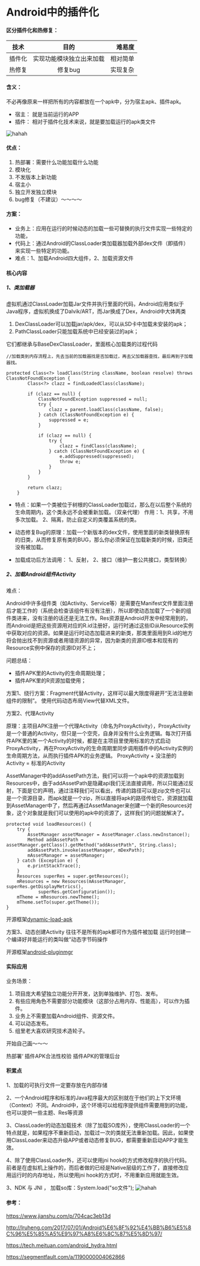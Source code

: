 # Android中的插件化

#### 区分插件化和热修复：
技术|目的|难易度
---|:--:|---:
插件化|实现功能模块独立出来加载|相对简单
热修复|修复bug|实现复杂


#### 含义：
不必再像原来一样把所有的内容都放在一个apk中，分为宿主apk、插件apk。

- 宿主： 就是当前运行的APP
- 插件： 相对于插件化技术来说，就是要加载运行的apk类文件

![hahah](./image/android/插件化1.png)

#### 优点：
1. 热部署：需要什么功能加载什么功能
2. 模块化
3. 不发版本上新功能
4. 宿主小
5. 独立开发独立模块
6. bug修复（不建议）～～～～


#### 方案：
- 业务上：应用在运行的时候动态的加载一些可替换的执行文件实现一些特定的功能，
- 代码上：通过Android的ClassLoader类加载器加载外部dex文件（即插件）来实现一些特定的功能。
- 难点：1、加载Android四大组件，2、加载资源文件


#### 核心内容
##### 1、类加载器
虚拟机通过ClassLoader加载Jar文件并执行里面的代码，Android应用类似于Java程序，虚拟机换成了Dalvik/ART，而Jar换成了Dex，Android中大体两类

1. DexClassLoader可以加载jar/apk/dex，可以从SD卡中加载未安装的apk；
2. PathClassLoader只能加载系统中已经安装过的apk；

它们都继承与BaseDexClassLoader，里面核心加载类的过程代码

```
//加载类到内存流程上，先去当前的加载器找是否加载过，再去父加载器查找，最后再到子加载器找。

protected Class<?> loadClass(String className, boolean resolve) throws ClassNotFoundException {
        Class<?> clazz = findLoadedClass(className);

        if (clazz == null) {
            ClassNotFoundException suppressed = null;
            try {
                clazz = parent.loadClass(className, false);
            } catch (ClassNotFoundException e) {
                suppressed = e;
            }

            if (clazz == null) {
                try {
                    clazz = findClass(className);
                } catch (ClassNotFoundException e) {
                    e.addSuppressed(suppressed);
                    throw e;
                }
            }
        }

        return clazz;
    }
```

- 特点：如果一个类被位于树根的ClassLoader加载过，那么在以后整个系统的生命周期内，这个类永远不会被重新加载。（双亲代理）
作用：1、共享，不用多次加载。 2、隔离，防止自定义的类覆盖系统的类。

- 动态修复Bug的原理：加载一个新版本的dex文件，使用里面的新类替换原有的旧类，从而修复原有类的BUG，那么你必须保证在加载新类的时候，旧类还没有被加载。

- 加载成功后方法调用：
   1、反射， 2、接口（维护一套公共接口，类型转换）

##### 2、加载Android组件Activity
难点：

Android中许多组件类（如Activity、Service等）是需要在Manifest文件里面注册后才能工作的（系统会检查该组件有没有注册），所以即使动态加载了一个新的组件类进来，没有注册的话还是无法工作。Res资源是Android开发中经常用到的，而Android是把这些资源用对应的R.id注册好，运行时通过这些ID从Resource实例中获取对应的资源。如果是运行时动态加载进来的新类，那类里面用到R.id的地方将会抛出找不到资源或者用错资源的异常，因为新类的资源ID根本和现有的Resource实例中保存的资源ID对不上；

问题总结：

- 插件APK里的Activity的生命周期处理；
- 插件APK里的R资源加载使用；

方案1、绕行方案：Fragment代替Activity，这样可以最大限度得避开“无法注册新组件的限制”。 使用代码动态布局View代替XML文件。

方案2、代理Activity 

原理：主项目APK注册一个代理Activity（命名为ProxyActivity），ProxyActivity是一个普通的Activity，但只是一个空壳，自身并没有什么业务逻辑。每次打开插件APK里的某一个Activity的时候，都是在主项目里使用标准的方式启动ProxyActivity，再在ProxyActivity的生命周期里同步调用插件中的Activity实例的生命周期方法，从而执行插件APK的业务逻辑。  ProxyActivity + 没注册的Activity = 标准的Activity

AssetManager中的addAssetPath方法，我们可以将一个apk中的资源加载到Resources中，由于addAssetPath是隐藏api我们无法直接调用，所以只能通过反射，下面是它的声明，通过注释我们可以看出，传递的路径可以是zip文件也可以是一个资源目录，而apk就是一个zip，所以直接将apk的路径传给它，资源就加载到AssetManager中了，然后再通过AssetManager来创建一个新的Resources对象，这个对象就是我们可以使用的apk中的资源了，这样我们的问题就解决了。

```
protected void loadResources() {  
    try {  
        AssetManager assetManager = AssetManager.class.newInstance();  
        Method addAssetPath = assetManager.getClass().getMethod("addAssetPath", String.class);  
        addAssetPath.invoke(assetManager, mDexPath);  
        mAssetManager = assetManager;  
    } catch (Exception e) {  
        e.printStackTrace();  
    }  
    Resources superRes = super.getResources();  
    mResources = new Resources(mAssetManager, superRes.getDisplayMetrics(),  
            superRes.getConfiguration());  
    mTheme = mResources.newTheme();  
    mTheme.setTo(super.getTheme());  
}
```

开源框架[dynamic-load-apk](https://github.com/singwhatiwanna/dynamic-load-apk)

方案3、动态创建Activity 
往往不是所有的apk都可作为插件被加载
运行时创建一个编译好并能运行的类叫做“动态字节码操作

开源框架[android-pluginmgr](https://github.com/houkx/android-pluginmgr/)




#### 实际应用
业务场景：

1. 项目庞大希望独立功能分开开发，达到单独维护、打包、发布。
2. 有些应用角色不需要部分功能模块（这部分占用内存、性能高），可以作为插件。
3. 业务上不需要加载Android组件、资源文件。
4. 可以动态发布。
5. 组里老大喜欢研究技术造轮子。

开始自己画～～～


热部署‘
插件APK合法性校验
插件APK的管理后台



#### 积累点

1、加载的可执行文件一定要存放在内部存储

2、一个Android程序和标准的Java程序最大的区别就在于他们的上下文环境（Context）不同。Android中，这个环境可以给程序提供组件需要用到的功能，也可以提供一些主题、Res等资源

3、ClassLoader的动态加载技术（除了加载SO库外），使用ClassLoader的一个特点就是，如果程序不重新启动，加载过一次的类就无法重新加载。因此，如果使用ClassLoader来动态升级APP或者动态修复BUG，都需要重新启动APP才能生效。

4、除了使用ClassLoader外，还可以使用jni hook的方式修改程序的执行代码。前者是在虚拟机上操作的，而后者做的已经是Native层级的工作了，直接修改应用运行时的内存地址，所以使用jni hook的方式时，不用重新应用就能生效。

3、NDK 与 JNI ， 加载so库：System.load("so文件");
![hahah](./image/android/jniandndk.png)

#### 参考：

https://www.jianshu.com/p/704cac3eb13d


http://lruheng.com/2017/07/01/Android%E6%8F%92%E4%BB%B6%E5%8C%96%E5%85%A5%E9%97%A8%E6%8C%87%E5%8D%97/

https://tech.meituan.com/android_hydra.html

https://segmentfault.com/a/1190000004062866